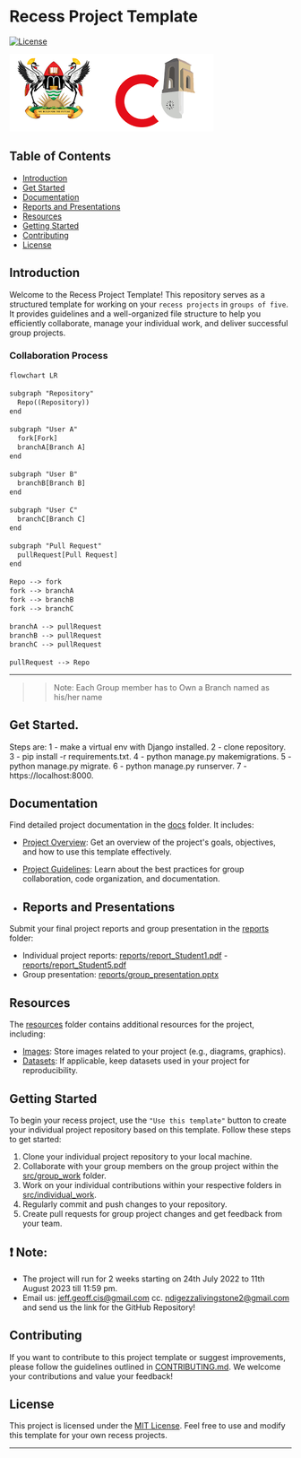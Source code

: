 # Recess Project Template
[![License](https://img.shields.io/badge/License-MIT-blue.svg)](https://opensource.org/licenses/MIT)

![Project Logo](Recess_Project_Term2_2023/resources/images/logo.png)

## Table of Contents
- [Introduction](#introduction)
- [Get Started](#get-started)
- [Documentation](#documentation)
- [Reports and Presentations](#reports-and-presentations)
- [Resources](#resources)
- [Getting Started](#getting-started)
- [Contributing](#contributing)
- [License](#license)

## Introduction
Welcome to the Recess Project Template! This repository serves as a structured template for working on your `recess projects` in `groups of five`. It provides guidelines and a well-organized file structure to help you efficiently collaborate, manage your individual work, and deliver successful group projects.

### Collaboration Process
```mermaid
flowchart LR

subgraph "Repository"
  Repo((Repository))
end

subgraph "User A"
  fork[Fork]
  branchA[Branch A]
end

subgraph "User B"
  branchB[Branch B]
end

subgraph "User C"
  branchC[Branch C]
end

subgraph "Pull Request"
  pullRequest[Pull Request]
end

Repo --> fork
fork --> branchA
fork --> branchB
fork --> branchC

branchA --> pullRequest
branchB --> pullRequest
branchC --> pullRequest

pullRequest --> Repo
```

---
>> Note: Each Group member has to Own a Branch named as his/her name
>>
## Get Started.
Steps are:
  1 - make a virtual env with Django installed.
  2 - clone repository.
  3 - pip install -r requirements.txt.
  4 - python manage.py makemigrations.
  5 - python manage.py migrate.
  6 - python manage.py runserver.
  7 - https://localhost:8000.

## Documentation
Find detailed project documentation in the [docs](Recess_Project_Term2_2023/docs) folder. It includes:
- [Project Overview](./docs/README.md): Get an overview of the project's goals, objectives, and how to use this template effectively.
- [Project Guidelines](./docs/project_guidelines.md): Learn about the best practices for group collaboration, code organization, and documentation.
  
- ## Reports and Presentations

Submit your final project reports and group presentation in the [reports](Recess_Project_Term2_2023/reports) folder:

- Individual project reports: [reports/report_Student1.pdf](Recess_Project_Term2_2023/reports/report_Student1.pdf) - [reports/report_Student5.pdf](Recess_Project_Term2_2023/reports/report_Student5.pdf)
- Group presentation: [reports/group_presentation.pptx](Recess_Project_Term2_2023/reports/group_presentation.pptx)

## Resources
The [resources](Recess_Project_Term2_2023/resources) folder contains additional resources for the project, including:
- [Images](Recess_Project_Term2_2023/resources/images): Store images related to your project (e.g., diagrams, graphics).
- [Datasets](Recess_Project_Term2_2023/resources/datasets): If applicable, keep datasets used in your project for reproducibility.

## Getting Started
To begin your recess project, use the `"Use this template"` button to create your individual project repository based on this template. Follow these steps to get started:

1. Clone your individual project repository to your local machine.
2. Collaborate with your group members on the group project within the [src/group_work](Recess_Project_Term2_2023/src/group_work) folder.
3. Work on your individual contributions within your respective folders in [src/individual_work](./src/individual_work).
4. Regularly commit and push changes to your repository.
5. Create pull requests for group project changes and get feedback from your team.

## ❗️ Note:
- The project will run for 2 weeks starting on 24th July 2022 to 11th August 2023 till 11:59 pm.
- Email us: jeff.geoff.cis@gmail.com cc. ndigezzalivingstone2@gmail.com and send us the link for the GitHub Repository!

## Contributing
If you want to contribute to this project template or suggest improvements, please follow the guidelines outlined in [CONTRIBUTING.md](./CONTRIBUTING.md). We welcome your contributions and value your feedback!

## License
This project is licensed under the [MIT License](./LICENSE). Feel free to use and modify this template for your own recess projects.

---
